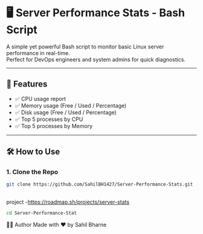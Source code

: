 # 🖥️ Server Performance Stats - Bash Script

A simple yet powerful Bash script to monitor basic Linux server performance in real-time.  
Perfect for DevOps engineers and system admins for quick diagnostics.

---

## 🚀 Features

- ✅ CPU usage report
- ✅ Memory usage (Free / Used / Percentage)
- ✅ Disk usage (Free / Used / Percentage)
- ✅ Top 5 processes by CPU
- ✅ Top 5 processes by Memory

---

## 🛠 How to Use

### 1. Clone the Repo

```bash
git clone https://github.com/SahilBH1427/Server-Performance-Stats.git
```

## 
project -https://roadmap.sh/projects/server-stats
```bash
cd Server-Performance-Stat
```


👨‍💻 Author
Made with ❤️ by Sahil Bharne
